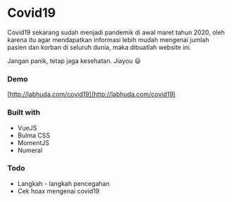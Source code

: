 # Covid19

Covid19 sekarang sudah menjadi pandemik di awal maret tahun 2020, oleh karena itu agar mendapatkan informasi lebih mudah mengenai jumlah pasien dan korban di seluruh dunia, maka dibuatlah website ini. 

Jangan panik, tetap jaga kesehatan. Jiayou :smiley:

### Demo
[http://labhuda.com/covid19](http://labhuda.com/covid19)

### Built with
- VueJS
- Bulma CSS
- MomentJS
- Numeral

### Todo
- Langkah - langkah pencegahan
- Cek hoax mengenai covid19
